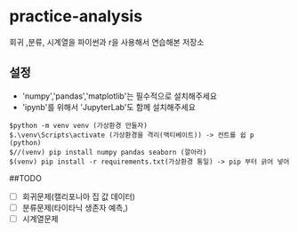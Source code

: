 # practice-analysis
회귀 ,분류, 시계열을 파이썬과 r을  사용해서 연습해본 저장소

## 설정

* 'numpy','pandas','matplotlib'는 필수적으로 설치해주세요
* 'ipynb'를 위해서 'JupyterLab'도 함께 설치해주세요

```shell
$python -m venv venv (가상환경 만들자)
$.\venv\Scripts\activate (가상환경을 격리(액티베이트)) -> 컨트를 쉽 p (python)
$//(venv) pip install numpy pandas seaborn (깔아라)
$(venv) pip install -r requirements.txt(가상환경 통일) -> pip 부터 긁어 넣어
```


##TODO
- [ ] 회귀문제(캘리포니아 집 값 데이터)
- [ ] 분류문제(타이타닉 생존자 예측,)
- [ ] 시계열문제